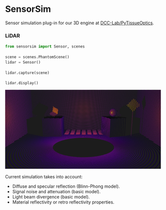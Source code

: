 # SensorSim

Sensor simulation plug-in for our 3D engine at [DCC-Lab/PyTissueOptics](https://github.com/DCC-Lab/PyTissueOptics).

### LiDAR 
```python
from sensorsim import Sensor, scenes

scene = scenes.PhantomScene()
lidar = Sensor()

lidar.capture(scene)

lidar.display()
```
![](assets/lidar_noscene.png)

Current simulation takes into account:
- Diffuse and specular reflection (Blinn-Phong model).
- Signal noise and attenuation (basic model).
- Light beam divergence (basic model).
- Material reflectivity or retro reflectivity properties.
